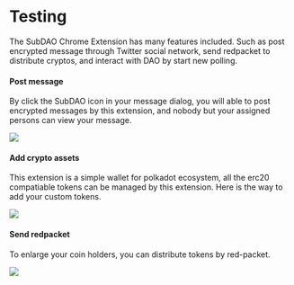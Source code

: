 # Testing

The SubDAO Chrome Extension has many features included. Such as post encrypted message through Twitter social network, send redpacket to distribute cryptos, and interact with DAO by start new polling.

#### Post message

By click the SubDAO icon in your message dialog, you will able to post encrypted messages by this extension, and nobody but your assigned persons can view your message.

![](https://raw.githubusercontent.com/SubDAO-Network/subdao-extension/main/docs/compose-msg.png)

#### Add crypto assets

This extension is a simple wallet for polkadot ecosystem, all the erc20 compatiable tokens can be managed by this extension. Here is the way to add your custom tokens.

![](https://raw.githubusercontent.com/SubDAO-Network/subdao-extension/main/docs/add-token.png)


#### Send redpacket

To enlarge your coin holders, you can distribute tokens by red-packet.

![](https://raw.githubusercontent.com/SubDAO-Network/subdao-extension/main/docs/send-redpacket.png)